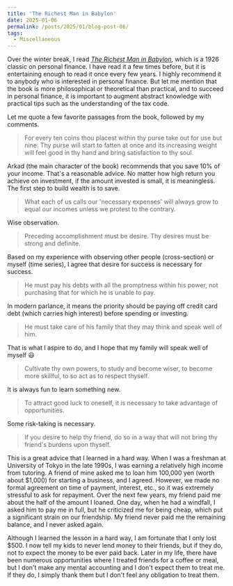 ```yaml
---
title: 'The Richest Man in Babylon'
date: 2025-01-06
permalink: /posts/2025/01/blog-post-06/
tags:
  - Miscellaneous
---
```


Over the winter break, I read [_The Richest Man in Babylon_](https://en.wikipedia.org/wiki/The_Richest_Man_in_Babylon), which is a 1926 classic on personal finance. I have read it a few times before, but it is entertaining enough to read it once every few years. I highly recommend it to anybody who is interested in personal finance. But let me mention that the book is more philosophical or theoretical than practical, and to succeed in personal finance, it is important to augment abstract knowledge with practical tips such as the understanding of the tax code.

Let me quote a few favorite passages from the book, followed by my comments.

>For every ten coins thou placest within thy purse take out for use but nine: Thy purse will start to fatten at once and its increasing weight will feel good in thy hand and bring satisfaction to thy soul.

Arkad (the main character of the book) recommends that you save 10% of your income. That's a reasonable advice. No matter how high return you achieve on investment, if the amount invested is small, it is meaningless. The first step to build wealth is to save.

>What each of us calls our 'necessary expenses' will always grow to equal our incomes unless we protest to the contrary.

Wise observation.

>Preceding accomplishment must be desire. Thy desires must be strong and definite.

Based on my experience with observing other people (cross-section) or myself (time series), I agree that desire for success is necessary for success.

>He must pay his debts with all the promptness within his power, not purchasing that for which he is unable to pay.

In modern parlance, it means the priority should be paying off credit card debt (which carries high interest) before spending or investing.

>He must take care of his family that they may think and speak well of him.

That is what I aspire to do, and I hope that my family will speak well of myself 😃

>Cultivate thy own powers, to study and become wiser, to become more skillful, to so act as to respect thyself.

It is always fun to learn something new.

>To attract good luck to oneself, it is necessary to take advantage of opportunities.

Some risk-taking is necessary.

>If you desire to help thy friend, do so in a way that will not bring thy friend's burdens upon thyself.

This is a great advice that I learned in a hard way. When I was a freshman at University of Tokyo in the late 1990s, I was earning a relatively high income from tutoring. A friend of mine asked me to loan him 100,000 yen (worth about $1,000) for starting a business, and I agreed. However, we made no formal agreement on time of payment, interest, etc., so it was extremely stressful to ask for repayment. Over the next few years, my friend paid me about the half of the amount I loaned. One day, when he had a windfall, I asked him to pay me in full, but he criticized me for being cheap, which put a significant strain on our friendship. My friend never paid me the remaining balance, and I never asked again.

Although I learned the lesson in a hard way, I am fortunate that I only lost $500. I now tell my kids to never lend money to their friends, but if they do, not to expect the money to be ever paid back. Later in my life, there have been numerous opportunities where I treated friends for a coffee or meal, but I don't make any mental accounting and I don't expect them to treat me. If they do, I simply thank them but I don't feel any obligation to treat them.